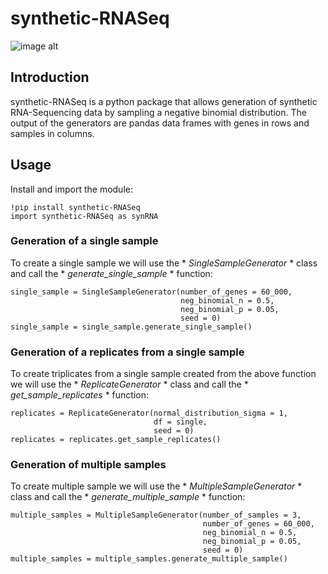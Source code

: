 # **synthetic-RNASeq**

![image alt](https://github.com/ttkaralis/metabolite_prediction_from_gene_expression/synthetic-RNASeq_logo.png)

## **Introduction**
synthetic-RNASeq is a python package that allows generation of synthetic RNA-Sequencing data by sampling a negative binomial distribution.
The output of the generators are pandas data frames with genes in rows and samples in columns.

## **Usage**

Install and import the module:

```
!pip install synthetic-RNASeq  
import synthetic-RNASeq as synRNA
```

### **Generation of a single sample**

To create a single sample we will use the * *SingleSampleGenerator* * class and call the * *generate_single_sample* * function:

```
single_sample = SingleSampleGenerator(number_of_genes = 60_000,
									  neg_binomial_n = 0.5,
									  neg_binomial_p = 0.05,
									  seed = 0)
single_sample = single_sample.generate_single_sample()
```

### **Generation of a replicates from a single sample**

To create triplicates from a single sample created from the above function we will use the * *ReplicateGenerator* * class and call the * *get_sample_replicates* * function:

```
replicates = ReplicateGenerator(normal_distribution_sigma = 1,
								df = single,
								seed = 0)
replicates = replicates.get_sample_replicates()
```

### **Generation of multiple samples**

To create multiple sample we will use the * *MultipleSampleGenerator* * class and call the * *generate_multiple_sample* * function:

```
multiple_samples = MultipleSampleGenerator(number_of_samples = 3,
										   number_of_genes = 60_000,
										   neg_binomial_n = 0.5,
										   neg_binomial_p = 0.05,
										   seed = 0)
multiple_samples = multiple_samples.generate_multiple_sample()
```


